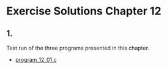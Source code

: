 # Exercise Solutions Chapter 12 #
## 1. ##
Test run of the three programs presented in this chapter.  
 - [program_12_01.c](Exercise_01/Program_12_01/program_12_01.c)  
